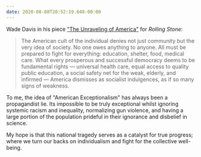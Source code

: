 ```yaml
---
date: 2020-08-08T20:52:19.648-00:00
---
```

Wade Davis in his piece ["The Unraveling of America"](https://www.rollingstone.com/politics/political-commentary/covid-19-end-of-american-era-wade-davis-1038206/) for _Rolling Stone_:

> The American cult of the individual denies not just community but the very idea of society. No one owes anything to anyone. All must be prepared to fight for everything: education, shelter, food, medical care. What every prosperous and successful democracy deems to be fundamental rights — universal health care, equal access to quality public education, a social safety net for the weak, elderly, and infirmed — America dismisses as socialist indulgences, as if so many signs of weakness.

To me, the idea of "American Exceptionalism" has always been a propagandist lie. Its impossible to be truly exceptional whilst ignoring systemic racism and inequality, normalizing gun violence, and having a large portion of the population prideful in their ignorance and disbelief in science. 

My hope is that this national tragedy serves as a catalyst for true progress; where we turn our backs on individualism and fight for the collective well-being.
